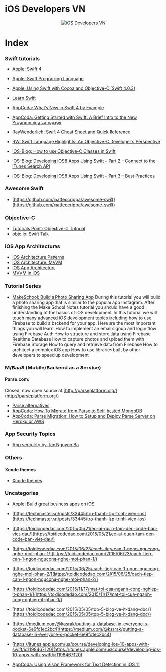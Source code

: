 # iOS Developers VN

<p align="center">
  <img src="https://github.com/anhhtz/iOSDevelopersVN/blob/master/images/iOS-Developer.jpg" alt="iOS Developers VN" />
</p>

# Index

### Swift tutorials

- [Apple: Swift 4](https://developer.apple.com/swift/)
- [Apple: Swift Programing Language](https://developer.apple.com/library/content/documentation/Swift/Conceptual/Swift_Programming_Language/index.html#//apple_ref/doc/uid/TP40014097)
- [Apple: Using Swift with Cocoa and Objective-C (Swift 4.0.3)](https://developer.apple.com/library/content/documentation/Swift/Conceptual/BuildingCocoaApps/index.html#//apple_ref/doc/uid/TP40014216)

- [Learn Swift](https://www.learnswift.tips/)

- [AppCoda: What’s New in Swift 4 by Example](https://www.appcoda.com/swift4-changes/)
- [AppCoda: Getting Started with Swift: A Brief Intro to the New Programming Language](https://www.appcoda.com/swift-programming-language-intro/)

- [RayWenderlich: Swift 4 Cheat Sheet and Quick Reference](https://www.raywenderlich.com/73967/swift-cheat-sheet-and-quick-reference)
- [RW: Swift Language Highlights: An Objective-C Developer’s Perspective](https://www.raywenderlich.com/73997/swift-language-highlights)

- [iOS-Blog: How to use Objective-C Classes in Swift](http://www.ios-blog.co.uk/tutorials/objective-c/how-to-use-objective-c-classes-in-swift/)
- [iOS-Blog: Developing iOS8 Apps Using Swift – Part 2 – Connect to the iTunes Search API](http://www.ios-blog.co.uk/tutorials/swift/developing-ios8-apps-using-swift-part-2-connect-to-the-itunes-search-api/)
- [iOS-Blog: Developing iOS8 Apps Using Swift – Part 3 – Best Practices](http://www.ios-blog.co.uk/tutorials/swift/developing-ios8-apps-using-swift-part-3-best-practices/)

### Awesome Swift
- [https://github.com/matteocrippa/awesome-swift](https://github.com/matteocrippa/awesome-swift)

### Objective-C

- [Tutorials Point: Objective-C Tutorial](http://www.tutorialspoint.com/objective_c/)
- [objc.io: Swift Talk](https://www.objc.io/)

### iOS App Architectures

- [iOS Architecture Patterns](https://medium.com/ios-os-x-development/ios-architecture-patterns-ecba4c38de52)
- [iOS Architecture: MVVM](https://medium.com/@dzungnguyen.hcm/ios-architecture-mvvm-7166d025dbbe)
- [iOS App Architecture](https://medium.com/@karthikkeyan/ios-app-architecture-3f1d1400862f)
- [MVVM in iOS](https://medium.com/ios-os-x-development/mvvm-in-ios-from-net-perspective-580eb7f4f129)

### Tutorial Series
- [MakeSchool: Build a Photo Sharing App](https://www.makeschool.com/online-courses/tutorials/build-a-photo-sharing-app-9f153781-8df0-4909-8162-bb3b3a2f7a81/getting-started)
During this tutorial you will build a photo sharing app that is similar to the popular app Instagram. After finishing the Make School Notes tutorial you should have a good understanding of the basics of iOS development.
In this tutorial we will touch many advanced iOS development topics including how to use Firebase to build a backend for your app.
Here are the most important things you will learn:
How to implement an email signup and login flow using Firebase Auth
How to structure and store data using Firebase Realtime Database
How to capture photos and upload them with Firebase Storage
How to query and retrieve data from Firebase
How to architect a complex iOS app
How to use libraries built by other developers to speed up development

### M/BaaS (Mobile/Backend as a Service)

#### Parse.com:
Closed, now open source at [http://parseplatform.org/](http://parseplatform.org/)
- [Parse alternatives](https://github.com/relatedcode/ParseAlternatives)
- [AppCoda: How To Migrate from Parse to Self-hosted MongoDB](https://www.appcoda.com/parse-server-migration/)
- [AppCoda: Parse Migration: How to Setup and Deploy Parse Server on Heroku or AWS](https://appcoda.com/parse-server-installation/)


### App Security Topics

- [App sercuirty by Tan Nguyen Ba](https://www.facebook.com/groups/iosdevelopersvn/permalink/1031827683625553/?hc_location=ufi)


### Others


#### Xcode themes
- [Xcode themes](https://github.com/tursunovic/xcode-themes)

### Uncategories

- [Apple: Build great business apps on iOS](https://developer.apple.com/enterprise/)

- [https://techmaster.vn/posts/33445/tro-thanh-lap-trinh-vien-ios](https://techmaster.vn/posts/33445/tro-thanh-lap-trinh-vien-ios)
- [https://toidicodedao.com/2015/05/21/eo-ai-quan-tam-den-code-ban-viet-dau/](https://toidicodedao.com/2015/05/21/eo-ai-quan-tam-den-code-ban-viet-dau/)
- [https://toidicodedao.com/2015/06/23/cach-tiep-can-1-ngon-ngucong-nghe-moi-phan-1/](https://toidicodedao.com/2015/06/23/cach-tiep-can-1-ngon-ngucong-nghe-moi-phan-1/)
- [https://toidicodedao.com/2015/06/25/cach-tiep-can-1-ngon-ngucong-nghe-moi-phan-2/](https://toidicodedao.com/2015/06/25/cach-tiep-can-1-ngon-ngucong-nghe-moi-phan-2/)
- [https://toidicodedao.com/2015/11/17/mat-toi-cua-nganh-cong-nghiep-it-phan-1/](https://toidicodedao.com/2015/11/17/mat-toi-cua-nganh-cong-nghiep-it-phan-1/)

- [https://toidicodedao.com/2015/05/05/top-5-blog-ve-it-dang-doc/](https://toidicodedao.com/2015/05/05/top-5-blog-ve-it-dang-doc/)

- [https://medium.com/@kasrak/putting-a-database-in-everyone-s-pocket-6e9fc1ec2bc4](https://medium.com/@kasrak/putting-a-database-in-everyone-s-pocket-6e9fc1ec2bc4)

- [https://itunes.apple.com/us/course/developing-ios-10-apps-with-swift/id1198467120](https://itunes.apple.com/us/course/developing-ios-10-apps-with-swift/id1198467120)

- [AppCoda: Using Vision Framework for Text Detection in iOS 11](https://www.appcoda.com/vision-framework-introduction/)

